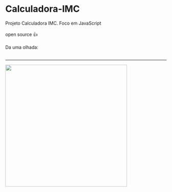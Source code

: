 # Calculadora-IMC
  
Projeto Calculadora IMC. Foco em JavaScript
<br>
<br>
open source 👍
<br>
<br>
Da uma olhada:  
<br>
<hr>
<img align="center"  width="380" src=https://user-images.githubusercontent.com/96191361/188708748-9bf296ec-bf91-4cfe-9bae-3889e62f5f5a.png>
